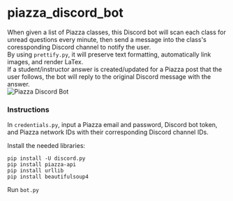 # piazza_discord_bot

When given a list of Piazza classes, this Discord bot will scan each class for unread questions every minute, then send a message into the class's coressponding Discord channel to notify the user.  
By using `prettify.py`, it will preserve text formatting, automatically link images, and render LaTex.  
If a student/instructor answer is created/updated for a Piazza post that the user follows, the bot will reply to the original Discord message with the answer.  
![Piazza Discord Bot](https://user-images.githubusercontent.com/67713010/208268100-b5c5010f-c184-406d-9878-5aa0964a0878.jpg)

### Instructions
In `credentials.py`, input a Piazza email and password, Discord bot token, and Piazza network IDs with their corresponding Discord channel IDs.  

Install the needed libraries:  
```
pip install -U discord.py  
pip install piazza-api  
pip install urllib  
pip install beautifulsoup4  
```
Run `bot.py`

